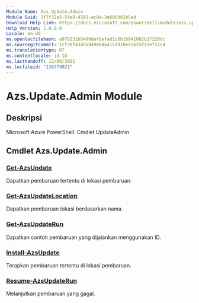 ```yaml
---
Module Name: Azs.Update.Admin
Module Guid: 3f7f32a5-5fe8-4593-ac9a-3e696d01b5ed
Download Help Link: https://docs.microsoft.com/powershell/module/azs.update.admin
Help Version: 1.0.0.0
Locale: en-US
ms.openlocfilehash: a976231b5490dafbefad1c6b1b941062b17220dc
ms.sourcegitcommit: 1cf30f43dda849e046415dd10e55625f12ef21c4
ms.translationtype: MT
ms.contentlocale: id-ID
ms.lasthandoff: 12/09/2021
ms.locfileid: "136579821"
---
```

# Azs.Update.Admin Module
## Deskripsi
Microsoft Azure PowerShell: Cmdlet UpdateAdmin

## Cmdlet Azs.Update.Admin
### [Get-AzsUpdate](Get-AzsUpdate.md)
Dapatkan pembaruan tertentu di lokasi pembaruan.

### [Get-AzsUpdateLocation](Get-AzsUpdateLocation.md)
Dapatkan pembaruan lokasi berdasarkan nama.

### [Get-AzsUpdateRun](Get-AzsUpdateRun.md)
Dapatkan contoh pembaruan yang dijalankan menggunakan ID.

### [Install-AzsUpdate](Install-AzsUpdate.md)
Terapkan pembaruan tertentu di lokasi pembaruan.

### [Resume-AzsUpdateRun](Resume-AzsUpdateRun.md)
Melanjutkan pembaruan yang gagal.

